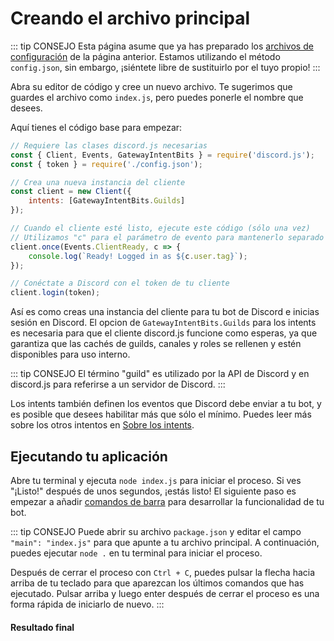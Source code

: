 # Creando el archivo principal

::: tip CONSEJO
Esta página asume que ya has preparado los [archivos de configuración](/creating-your-bot/#creating-configuration-files) de la página anterior. Estamos utilizando el método `config.json`, sin embargo, ¡siéntete libre de sustituirlo por el tuyo propio!
:::

Abra su editor de código y cree un nuevo archivo. Te sugerimos que guardes el archivo como `index.js`, pero puedes ponerle el nombre que desees.

Aquí tienes el código base para empezar:

```js
// Requiere las clases discord.js necesarias
const { Client, Events, GatewayIntentBits } = require('discord.js');
const { token } = require('./config.json');

// Crea una nueva instancia del cliente
const client = new Client({ 
	intents: [GatewayIntentBits.Guilds] 
});

// Cuando el cliente esté listo, ejecute este código (sólo una vez)
// Utilizamos "c" para el parámetro de evento para mantenerlo separado del ya definido "cliente".
client.once(Events.ClientReady, c => {
	console.log(`Ready! Logged in as ${c.user.tag}`);
});

// Conéctate a Discord con el token de tu cliente
client.login(token);
```

Así es como creas una instancia del cliente para tu bot de Discord e inicias sesión en Discord. El opcion de `GatewayIntentBits.Guilds` para los intents es necesaria para que el cliente discord.js funcione como esperas, ya que garantiza que las cachés de guilds, canales y roles se rellenen y estén disponibles para uso interno.

::: tip CONSEJO
El término "guild" es utilizado por la API de Discord y en discord.js para referirse a un servidor de Discord.
:::

Los intents también definen los eventos que Discord debe enviar a tu bot, y es posible que desees habilitar más que sólo el mínimo. Puedes leer más sobre los otros intentos en [Sobre los intents](/popular-topics/intents).

## Ejecutando tu aplicación

Abre tu terminal y ejecuta `node index.js` para iniciar el proceso. Si ves "¡Listo!" después de unos segundos, ¡estás listo! El siguiente paso es empezar a añadir [comandos de barra](/creating-your-bot/slash-commands.md) para desarrollar la funcionalidad de tu bot.

::: tip CONSEJO
Puede abrir su archivo `package.json` y editar el campo `"main": "index.js"` para que apunte a tu archivo principal. A continuación, puedes ejecutar `node .` en tu terminal para iniciar el proceso.

Después de cerrar el proceso con `Ctrl + C`, puedes pulsar la flecha hacia arriba de tu teclado para que aparezcan los últimos comandos que has ejecutado. Pulsar arriba y luego enter después de cerrar el proceso es una forma rápida de iniciarlo de nuevo.
:::

#### Resultado final

<ResultingCode path="creating-your-bot/initial-files" />
